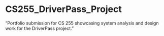 # CS255_DriverPass_Project
“Portfolio submission for CS 255 showcasing system analysis and design work for the DriverPass project.”
